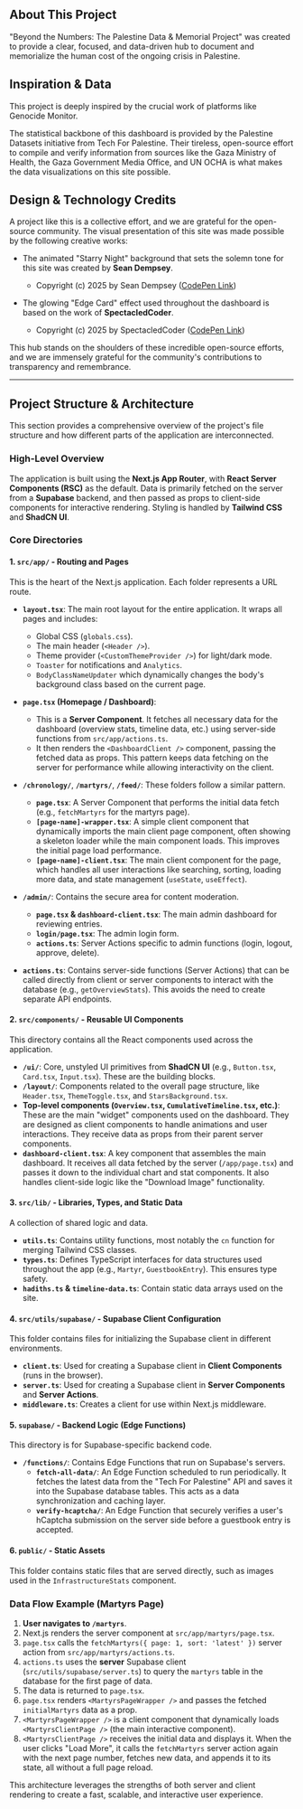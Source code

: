 ## About This Project
"Beyond the Numbers: The Palestine Data & Memorial Project" was created to provide a clear, focused, and data-driven hub to document and memorialize the human cost of the ongoing crisis in Palestine.

## Inspiration & Data
This project is deeply inspired by the crucial work of platforms like Genocide Monitor.

The statistical backbone of this dashboard is provided by the Palestine Datasets initiative from Tech For Palestine. Their tireless, open-source effort to compile and verify information from sources like the Gaza Ministry of Health, the Gaza Government Media Office, and UN OCHA is what makes the data visualizations on this site possible.

## Design & Technology Credits
A project like this is a collective effort, and we are grateful for the open-source community. The visual presentation of this site was made possible by the following creative works:

- The animated "Starry Night" background that sets the solemn tone for this site was created by **Sean Dempsey**.
  - Copyright (c) 2025 by Sean Dempsey ([CodePen Link](https://codepen.io/seanseansean/pen/JdMMdG))

- The glowing "Edge Card" effect used throughout the dashboard is based on the work of **SpectacledCoder**.
  - Copyright (c) 2025 by SpectacledCoder ([CodePen Link](https://codepen.io/SpectacledCoder/pen/xxBVKeL))

This hub stands on the shoulders of these incredible open-source efforts, and we are immensely grateful for the community's contributions to transparency and remembrance.

---

## Project Structure & Architecture

This section provides a comprehensive overview of the project's file structure and how different parts of the application are interconnected.

### High-Level Overview

The application is built using the **Next.js App Router**, with **React Server Components (RSC)** as the default. Data is primarily fetched on the server from a **Supabase** backend, and then passed as props to client-side components for interactive rendering. Styling is handled by **Tailwind CSS** and **ShadCN UI**.

### Core Directories

#### 1. `src/app/` - Routing and Pages
This is the heart of the Next.js application. Each folder represents a URL route.

- **`layout.tsx`**: The main root layout for the entire application. It wraps all pages and includes:
    - Global CSS (`globals.css`).
    - The main header (`<Header />`).
    - Theme provider (`<CustomThemeProvider />`) for light/dark mode.
    - `Toaster` for notifications and `Analytics`.
    - `BodyClassNameUpdater` which dynamically changes the body's background class based on the current page.

- **`page.tsx` (Homepage / Dashboard)**:
    - This is a **Server Component**. It fetches all necessary data for the dashboard (overview stats, timeline data, etc.) using server-side functions from `src/app/actions.ts`.
    - It then renders the `<DashboardClient />` component, passing the fetched data as props. This pattern keeps data fetching on the server for performance while allowing interactivity on the client.

- **`/chronology/`**, **`/martyrs/`**, **`/feed/`**: These folders follow a similar pattern.
    - **`page.tsx`**: A Server Component that performs the initial data fetch (e.g., `fetchMartyrs` for the martyrs page).
    - **`[page-name]-wrapper.tsx`**: A simple client component that dynamically imports the main client page component, often showing a skeleton loader while the main component loads. This improves the initial page load performance.
    - **`[page-name]-client.tsx`**: The main client component for the page, which handles all user interactions like searching, sorting, loading more data, and state management (`useState`, `useEffect`).

- **`/admin/`**: Contains the secure area for content moderation.
    - **`page.tsx` & `dashboard-client.tsx`**: The main admin dashboard for reviewing entries.
    - **`login/page.tsx`**: The admin login form.
    - **`actions.ts`**: Server Actions specific to admin functions (login, logout, approve, delete).

- **`actions.ts`**: Contains server-side functions (Server Actions) that can be called directly from client or server components to interact with the database (e.g., `getOverviewStats`). This avoids the need to create separate API endpoints.

#### 2. `src/components/` - Reusable UI Components
This directory contains all the React components used across the application.

- **`/ui/`**: Core, unstyled UI primitives from **ShadCN UI** (e.g., `Button.tsx`, `Card.tsx`, `Input.tsx`). These are the building blocks.
- **`/layout/`**: Components related to the overall page structure, like `Header.tsx`, `ThemeToggle.tsx`, and `StarsBackground.tsx`.
- **Top-level components (`Overview.tsx`, `CumulativeTimeline.tsx`, etc.)**: These are the main "widget" components used on the dashboard. They are designed as client components to handle animations and user interactions. They receive data as props from their parent server components.
- **`dashboard-client.tsx`**: A key component that assembles the main dashboard. It receives all data fetched by the server (`/app/page.tsx`) and passes it down to the individual chart and stat components. It also handles client-side logic like the "Download Image" functionality.

#### 3. `src/lib/` - Libraries, Types, and Static Data
A collection of shared logic and data.

- **`utils.ts`**: Contains utility functions, most notably the `cn` function for merging Tailwind CSS classes.
- **`types.ts`**: Defines TypeScript interfaces for data structures used throughout the app (e.g., `Martyr`, `GuestbookEntry`). This ensures type safety.
- **`hadiths.ts` & `timeline-data.ts`**: Contain static data arrays used on the site.

#### 4. `src/utils/supabase/` - Supabase Client Configuration
This folder contains files for initializing the Supabase client in different environments.
- **`client.ts`**: Used for creating a Supabase client in **Client Components** (runs in the browser).
- **`server.ts`**: Used for creating a Supabase client in **Server Components** and **Server Actions**.
- **`middleware.ts`**: Creates a client for use within Next.js middleware.

#### 5. `supabase/` - Backend Logic (Edge Functions)
This directory is for Supabase-specific backend code.

- **`/functions/`**: Contains Edge Functions that run on Supabase's servers.
    - **`fetch-all-data/`**: An Edge Function scheduled to run periodically. It fetches the latest data from the "Tech For Palestine" API and saves it into the Supabase database tables. This acts as a data synchronization and caching layer.
    - **`verify-hcaptcha/`**: An Edge Function that securely verifies a user's hCaptcha submission on the server side before a guestbook entry is accepted.

#### 6. `public/` - Static Assets
This folder contains static files that are served directly, such as images used in the `InfrastructureStats` component.

### Data Flow Example (Martyrs Page)

1.  **User navigates to `/martyrs`**.
2.  Next.js renders the server component at `src/app/martyrs/page.tsx`.
3.  `page.tsx` calls the `fetchMartyrs({ page: 1, sort: 'latest' })` server action from `src/app/martyrs/actions.ts`.
4.  `actions.ts` uses the **server** Supabase client (`src/utils/supabase/server.ts`) to query the `martyrs` table in the database for the first page of data.
5.  The data is returned to `page.tsx`.
6.  `page.tsx` renders `<MartyrsPageWrapper />` and passes the fetched `initialMartyrs` data as a prop.
7.  `<MartyrsPageWrapper />` is a client component that dynamically loads `<MartyrsClientPage />` (the main interactive component).
8.  `<MartyrsClientPage />` receives the initial data and displays it. When the user clicks "Load More", it calls the `fetchMartyrs` server action again with the next page number, fetches new data, and appends it to its state, all without a full page reload.

This architecture leverages the strengths of both server and client rendering to create a fast, scalable, and interactive user experience.
